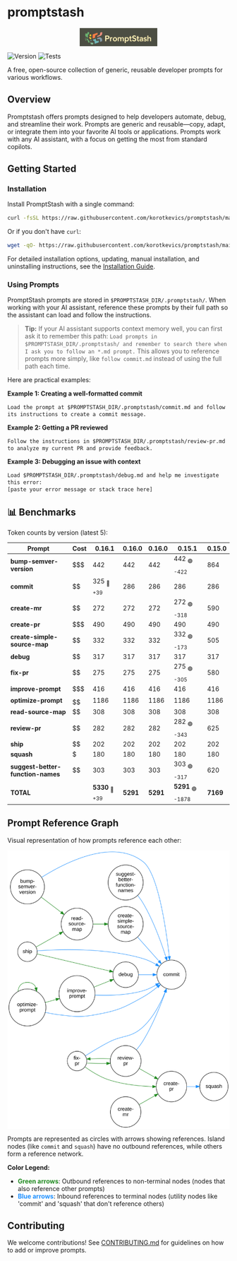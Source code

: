 # promptstash

<div style="display: flex; justify-content: center; align-items: center; width: 100%;">
  <img src="static/logo.png" alt="Promptstash Logo" style="width:35%;height:35%;object-fit:contain;" />
</div>


![Version](https://img.shields.io/github/v/release/korotkevics/promptstash)
![Tests](https://github.com/korotkevics/promptstash/actions/workflows/test.yml/badge.svg?branch=main)

A free, open-source collection of generic, reusable developer prompts for various workflows.

## Overview

Promptstash offers prompts designed to help developers automate, debug, and streamline their work. Prompts are generic and reusable—copy, adapt, or integrate them into your favorite AI tools or applications. Prompts work with any AI assistant, with a focus on getting the most from standard copilots.

## Getting Started

### Installation

Install PromptStash with a single command:

```bash
curl -fsSL https://raw.githubusercontent.com/korotkevics/promptstash/main/install.sh | bash
```

Or if you don't have `curl`:

```bash
wget -qO- https://raw.githubusercontent.com/korotkevics/promptstash/main/install.sh | bash
```

For detailed installation options, updating, manual installation, and uninstalling instructions, see the [Installation Guide](docs/installation.md).

### Using Prompts

PromptStash prompts are stored in `$PROMPTSTASH_DIR/.promptstash/`. When working with your AI assistant, reference these prompts by their full path so the assistant can load and follow the instructions.

> **Tip:** If your AI assistant supports context memory well, you can first ask it to remember this path: `Load prompts in $PROMPTSTASH_DIR/.promptstash/ and remember to search there when I ask you to follow an *.md prompt.` This allows you to reference prompts more simply, like `follow commit.md` instead of using the full path each time.

Here are practical examples:

**Example 1: Creating a well-formatted commit**

```text
Load the prompt at $PROMPTSTASH_DIR/.promptstash/commit.md and follow its instructions to create a commit message.
```

**Example 2: Getting a PR reviewed**

```text
Follow the instructions in $PROMPTSTASH_DIR/.promptstash/review-pr.md to analyze my current PR and provide feedback.
```

**Example 3: Debugging an issue with context**

```text
Load $PROMPTSTASH_DIR/.promptstash/debug.md and help me investigate this error:
[paste your error message or stack trace here]
```

## 📊 Benchmarks

Token counts by version (latest 5):

| Prompt | Cost | **0.16.1** | **0.16.0** | **0.16.0** | **0.15.1** | **0.15.0** |
|---|---|---|---|---|---|---|
| **bump-semver-version** | $$$ | 442 | 442 | 442 | 442 <sub>🟢 -422</sub> | 864 |
| **commit** | $$ | 325 <sub>🔴 +39</sub> | 286 | 286 | 286 | 286 |
| **create-mr** | $$ | 272 | 272 | 272 | 272 <sub>🟢 -318</sub> | 590 |
| **create-pr** | $$$ | 490 | 490 | 490 | 490 | 490 |
| **create-simple-source-map** | $$ | 332 | 332 | 332 | 332 <sub>🟢 -173</sub> | 505 |
| **debug** | $$ | 317 | 317 | 317 | 317 | 317 |
| **fix-pr** | $$ | 275 | 275 | 275 | 275 <sub>🟢 -305</sub> | 580 |
| **improve-prompt** | $$$ | 416 | 416 | 416 | 416 | 416 |
| **optimize-prompt** | $$$$$$ | 1186 | 1186 | 1186 | 1186 | 1186 |
| **read-source-map** | $$ | 308 | 308 | 308 | 308 | 308 |
| **review-pr** | $$ | 282 | 282 | 282 | 282 <sub>🟢 -343</sub> | 625 |
| **ship** | $$ | 202 | 202 | 202 | 202 | 202 |
| **squash** | $ | 180 | 180 | 180 | 180 | 180 |
| **suggest-better-function-names** | $$ | 303 | 303 | 303 | 303 <sub>🟢 -317</sub> | 620 |
| **TOTAL** |  | **5330** <sub>🔴 +39</sub> | **5291** | **5291** | **5291** <sub>🟢 -1878</sub> | **7169** |


## Prompt Reference Graph

Visual representation of how prompts reference each other:

<div style="display: flex; justify-content: center; align-items: center; width: 100%;">
  <img src="static/prompt-graph.svg" alt="Prompt Reference Graph" style="width:100%;max-width:800px;height:auto;" />
</div>

Prompts are represented as circles with arrows showing references. Island nodes (like `commit` and `squash`) have no outbound references, while others form a reference network.

**Color Legend:**
- <span style="color: #228B22; font-weight: bold;">Green arrows</span>: Outbound references to non-terminal nodes (nodes that also reference other prompts)
- <span style="color: #1E90FF; font-weight: bold;">Blue arrows</span>: Inbound references to terminal nodes (utility nodes like 'commit' and 'squash' that don't reference others)

## Contributing

We welcome contributions! See [CONTRIBUTING.md](CONTRIBUTING.md) for guidelines on how to add or improve prompts.
